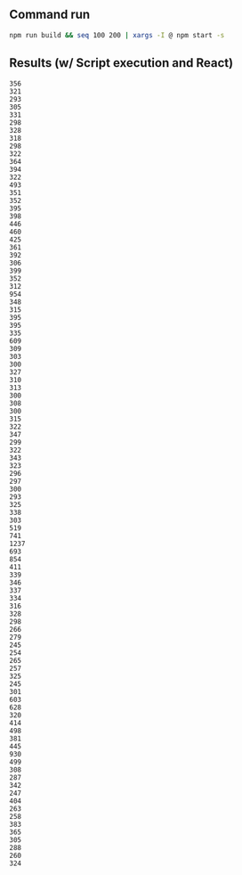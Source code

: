 ## Command run

```bash
npm run build && seq 100 200 | xargs -I @ npm start -s
```


## Results (w/ Script execution and React)

```
356
321
293
305
331
298
328
318
298
322
364
394
322
493
351
352
395
398
446
460
425
361
392
306
399
352
312
954
348
315
395
395
335
609
309
303
300
327
310
313
300
308
300
315
322
347
299
322
343
323
296
297
300
293
325
338
303
519
741
1237
693
854
411
339
346
337
334
316
328
298
266
279
245
254
265
257
325
245
301
603
628
320
414
498
381
445
930
499
308
287
342
247
404
263
258
383
365
305
288
260
324
```
